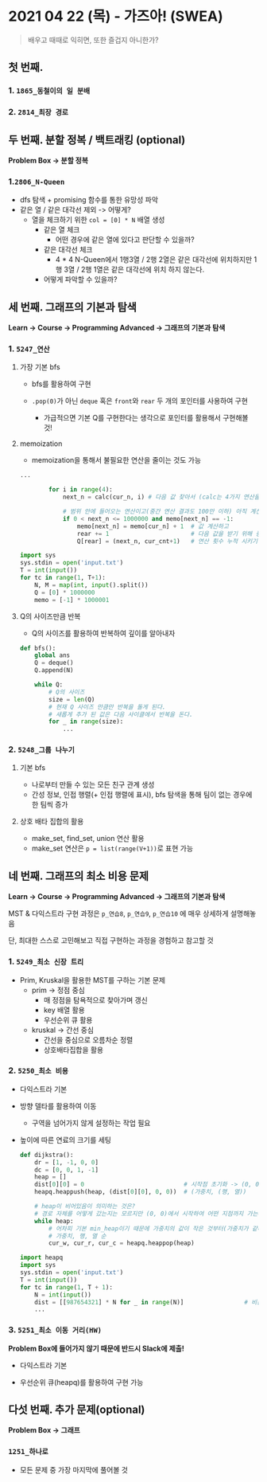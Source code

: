 # 2021 04 22 (목) - 가즈아! (SWEA)

> 배우고 때때로 익히면, 또한 즐겁지 아니한가?



## 첫 번째. 

### 1. `1865_동철이의 일 분배`





### 2. `2814_최장 경로`





## 두 번째. 분할 정복 / 백트래킹 (optional)

**Problem Box -> 분할 정복** 



### 1.`2806_N-Queen`

- dfs 탐색 + promising 함수를 통한 유망성 파악 
- 같은 열 / 같은 대각선 제외 -> 어떻게?
  - 열을 체크하기 위한 `col = [0] * N` 배열 생성
    - 같은 열 체크 
      - 어떤 경우에 같은 열에 있다고 판단할 수 있을까?
    - 같은 대각선 체크
      - 4 * 4 N-Queen에서 1행3열 / 2행 2열은 같은 대각선에 위치하지만 1행 3열 / 2행 1열은 같은 대각선에 위치 하지 않는다. 
    - 어떻게 파악할 수 있을까?





## 세 번째. 그래프의 기본과 탐색

**Learn -> Course -> Programming Advanced -> 그래프의 기본과 탐색**



### 1. `5247_연산`

1. 가장 기본 bfs

   - bfs를 활용하여 구현

   - `.pop(0)`가 아닌 `deque` 혹은  `front`와 `rear` 두 개의 포인터를 사용하여 구현 
     - 가급적으면 기본 Q를 구현한다는 생각으로 포인터를 활용해서 구현해볼 것!

2. memoization

   - memoization을 통해서 불필요한 연산을 줄이는 것도 가능

   ```python
   ...
   
           for i in range(4):
               next_n = calc(cur_n, i) # 다음 값 찾아서 (calc는 4가지 연산을 수행하는 함수)
   
               # 범위 안에 들어오는 연산이고(중간 연산 결과도 100만 이하) 아직 계산이 안되어 있다면(=> memo[next_n] == -1)
               if 0 < next_n <= 1000000 and memo[next_n] == -1:
                   memo[next_n] = memo[cur_n] + 1  # 값 계산하고
                   rear += 1                       # 다음 값을 받기 위해 증가 시키고
                   Q[rear] = (next_n, cur_cnt+1)   # 연산 횟수 누적 시키기(cur_cnt + 1)
   
   import sys
   sys.stdin = open('input.txt')
   T = int(input())
   for tc in range(1, T+1):
       N, M = map(int, input().split())
       Q = [0] * 1000000
       memo = [-1] * 1000001
   ```

3. Q의 사이즈만큼 반복

   - Q의 사이즈를 활용하여 반복하여 깊이를 알아내자

   ```python
   def bfs():
       global ans
       Q = deque()
       Q.append(N)
   
       while Q:
           # Q의 사이즈 
           size = len(Q)
           # 현재 Q 사이즈 만큼만 반복을 돌게 된다.
           # 새롭게 추가 된 값은 다음 사이클에서 반복을 돈다.
           for _ in range(size):
               ...
   ```



### 2. `5248_그룹 나누기`

1. 기본 bfs
   - 나로부터 만들 수 있는 모든 친구 관계 생성
   - 간성 정보, 인접 행렬(+ 인접 행렬에 표시), bfs 탐색을 통해 팀이 없는 경우에 한 팀씩 증가

2. 상호 배타 집합의 활용
   - make_set, find_set, union 연산 활용
   - make_set 연산은 `p = list(range(V+1))`로 표현 가능





## 네 번째. 그래프의 최소 비용 문제

**Learn -> Course -> Programming Advanced -> 그래프의 기본과 탐색**



MST & 다익스트라 구현 과정은 `p_연습8`, `p_연습9`, `p_연습10` 에 매우 상세하게 설명해놓음 

단, 최대한 스스로 고민해보고 직접 구현하는 과정을 경험하고 참고할 것



### 1.  `5249_최소 신장 트리`

- Prim, Kruskal을 활용한 MST를 구하는 기본 문제
  - prim -> 정점 중심
    - 매 정점을 탐욕적으로 찾아가며 갱신
    - key 배열 활용
    - 우선순위 큐 활용 
  - kruskal -> 간선 중심
    - 간선을 중심으로 오름차순  정렬
    - 상호배타집합을 활용



### 2.  `5250_최소 비용`

- 다익스트라 기본

- 방향 델타를 활용하여 이동 

  - 구역을 넘어가지 않게 설정하는 작업 필요

- 높이에 따른 연료의 크기를 세팅

  ```python
  def dijkstra():
      dr = [1, -1, 0, 0]
      dc = [0, 0, 1, -1]
      heap = []
      dist[0][0] = 0                            # 시작점 초기화 -> (0, 0)은 0이라는 비용을 지불하여 갈 수 있는 곳
      heapq.heappush(heap, (dist[0][0], 0, 0))  # (가중치, (행, 열))
  
      # heap이 비어있음이 의미하는 것은?
      # 경로 자체를 어떻게 갔는지는 모르지만 (0, 0)에서 시작하여 어떤 지점까지 가는데 필요한 최소 비용은 모두 구해졌다는 것
      while heap:
          # 어차피 기본 min_heap이기 때문에 가중치의 값이 작은 것부터(가중치가 같다면 행 -> 열 순서 동일 적용) pop
          # 가중치, 행, 열 순
          cur_w, cur_r, cur_c = heapq.heappop(heap)
  
  import heapq
  import sys
  sys.stdin = open('input.txt')
  T = int(input())
  for tc in range(1, T + 1):
      N = int(input())
      dist = [[987654321] * N for _ in range(N)]                 # 비용 초기화
      ...
  ```

  



### 3. `5251_최소 이동 거리(HW)`

**Problem Box에 들어가지 않기 때문에 반드시 Slack에 제출!**



- 다익스트라 기본 

- 우선순위 큐(heapq)를 활용하여 구현 가능





## 다섯 번째. 추가 문제(optional)

**Problem Box -> 그래프**



### `1251_하나로`

- 모든 문제 중 가장 마지막에 풀어볼 것